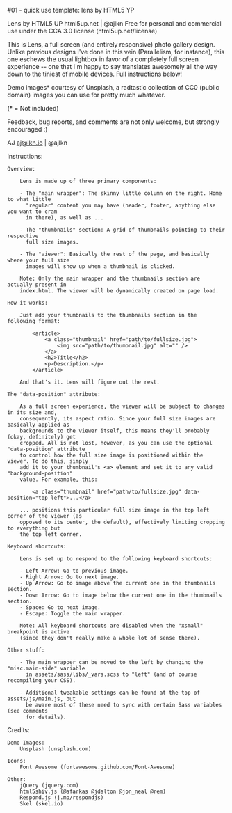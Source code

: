#01 - quick use template: lens by HTML5 YP

Lens by HTML5 UP
html5up.net | @ajlkn
Free for personal and commercial use under the CCA 3.0 license (html5up.net/license)


This is Lens, a full screen (and entirely responsive) photo gallery design. Unlike previous
designs I've done in this vein (Parallelism, for instance), this one eschews the usual
lightbox in favor of a completely full screen experience -- one that I'm happy to say
translates awesomely all the way down to the tiniest of mobile devices. Full instructions
below!

Demo images* courtesy of Unsplash, a radtastic collection of CC0 (public domain) images
you can use for pretty much whatever.

(* = Not included)

Feedback, bug reports, and comments are not only welcome, but strongly encouraged :)

AJ
aj@lkn.io | @ajlkn


Instructions:

	Overview:

		Lens is made up of three primary components:

		- The "main wrapper": The skinny little column on the right. Home to what little
		  "regular" content you may have (header, footer, anything else you want to cram
		  in there), as well as ...

		- The "thumbnails" section: A grid of thumbnails pointing to their respective
		  full size images.

		- The "viewer": Basically the rest of the page, and basically where your full size
		  images will show up when a thumbnail is clicked.

		Note: Only the main wrapper and the thumbnails section are actually present in
		index.html. The viewer will be dynamically created on page load.

	How it works:

		Just add your thumbnails to the thumbnails section in the following format:

			<article>
				<a class="thumbnail" href="path/to/fullsize.jpg">
					<img src="path/to/thumbnail.jpg" alt="" />
				</a>
				<h2>Title</h2>
				<p>Description.</p>
			</article>

		And that's it. Lens will figure out the rest.

	The "data-position" attribute:

		As a full screen experience, the viewer will be subject to changes in its size and,
		consequently, its aspect ratio. Since your full size images are basically applied as
		backgrounds to the viewer itself, this means they'll probably (okay, definitely) get
		cropped. All is not lost, however, as you can use the optional "data-position" attribute
		to control how the full size image is positioned within the viewer. To do this, simply
		add it to your thumbnail's <a> element and set it to any valid "background-position"
		value. For example, this:

			<a class="thumbnail" href="path/to/fullsize.jpg" data-position="top left">...</a>

		... positions this particular full size image in the top left corner of the viewer (as
		opposed to its center, the default), effectively limiting cropping to everything but
		the top left corner.

	Keyboard shortcuts:

		Lens is set up to respond to the following keyboard shortcuts:

		- Left Arrow: Go to previous image.
		- Right Arrow: Go to next image.
		- Up Arrow: Go to image above the current one in the thumbnails section.
		- Down Arrow: Go to image below the current one in the thumbnails section.
		- Space: Go to next image.
		- Escape: Toggle the main wrapper.

		Note: All keyboard shortcuts are disabled when the "xsmall" breakpoint is active
		(since they don't really make a whole lot of sense there).

	Other stuff:

		- The main wrapper can be moved to the left by changing the "misc.main-side" variable
		  in assets/sass/libs/_vars.scss to "left" (and of course recompiling your CSS).

		- Additional tweakable settings can be found at the top of assets/js/main.js, but
		  be aware most of these need to sync with certain Sass variables (see comments
		  for details).


Credits:

	Demo Images:
		Unsplash (unsplash.com)

	Icons:
		Font Awesome (fortawesome.github.com/Font-Awesome)

	Other:
		jQuery (jquery.com)
		html5shiv.js (@afarkas @jdalton @jon_neal @rem)
		Respond.js (j.mp/respondjs)
		Skel (skel.io)
